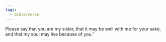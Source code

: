 ```yaml
---
tags:
  - bible/verse
---
```

Please say that you are my sister, that it may be well with me for your sake, and that my soul may live because of you.”